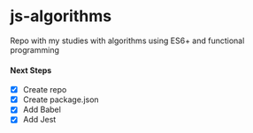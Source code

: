 # js-algorithms
Repo with my studies with algorithms using ES6+ and functional programming

#### Next Steps

- [X] Create repo
- [X] Create package.json
- [X] Add Babel
- [X] Add Jest
